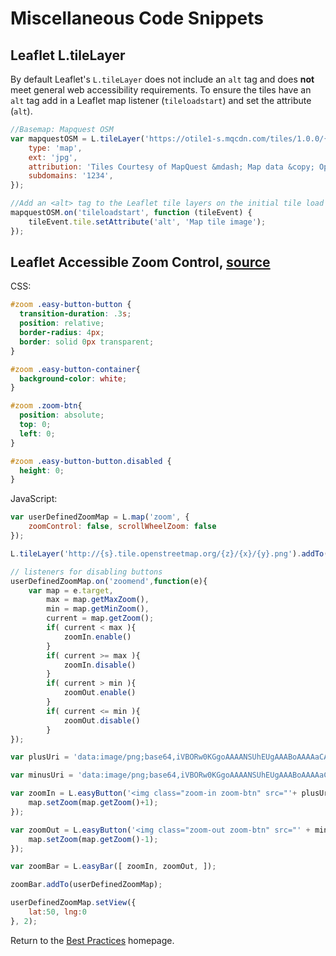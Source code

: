 # Miscellaneous Code Snippets

## Leaflet L.tileLayer
By default Leaflet's `L.tileLayer` does not include an `alt` tag and does **not** meet general web accessibility requirements. To ensure the tiles have an `alt` tag add in a Leaflet map listener (`tileloadstart`) and set the attribute (`alt`).

```javascript
//Basemap: Mapquest OSM
var mapquestOSM = L.tileLayer('https://otile1-s.mqcdn.com/tiles/1.0.0/{type}/{z}/{x}/{y}.{ext}', {
	type: 'map',
	ext: 'jpg',
	attribution: 'Tiles Courtesy of MapQuest &mdash; Map data &copy; OpenStreetMap',
	subdomains: '1234',
});

//Add an <alt> tag to the Leaflet tile layers on the initial tile load and when a tile load has started
mapquestOSM.on('tileloadstart', function (tileEvent) {
	tileEvent.tile.setAttribute('alt', 'Map tile image');
});
```

## Leaflet Accessible Zoom Control, [source](http://danielmontague.com/projects/easyButton.js/v1/examples/#fancier-disable)

CSS:

```css
#zoom .easy-button-button {
  transition-duration: .3s;
  position: relative;
  border-radius: 4px;
  border: solid 0px transparent;
}

#zoom .easy-button-container{
  background-color: white;
}

#zoom .zoom-btn{
  position: absolute;
  top: 0;
  left: 0;
}

#zoom .easy-button-button.disabled {
  height: 0;
}
```

JavaScript:

```javascript
var userDefinedZoomMap = L.map('zoom', {
	zoomControl: false, scrollWheelZoom: false
});

L.tileLayer('http://{s}.tile.openstreetmap.org/{z}/{x}/{y}.png').addTo(userDefinedZoomMap);

// listeners for disabling buttons
userDefinedZoomMap.on('zoomend',function(e){
	var map = e.target,
	    max = map.getMaxZoom(),
	    min = map.getMinZoom(),
	    current = map.getZoom();
		if( current < max ){
			zoomIn.enable()
		}
		if( current >= max ){
			zoomIn.disable()
		}
		if( current > min ){
			zoomOut.enable()
		}
		if( current <= min ){
			zoomOut.disable()
		}
});

var plusUri = 'data:image/png;base64,iVBORw0KGgoAAAANSUhEUgAAABoAAAAaCAYAAACpSkzOAAAABmJLR0QA/wD/AP+gvaeTAAAACXBIWXMAAAsTAAALEwEAmpwYAAAAB3RJTUUH3wYJFTodgbZtSwAAABl0RVh0Q29tbWVudABDcmVhdGVkIHdpdGggR0lNUFeBDhcAAABoSURBVEjHY2AYBaNg2AJmMvQkMTAwGDAwMHAzMDA8JlYTIxkW/SdHPxO9gm7kWWQNjRNkjB5fMPyXgYEhg1yL1Eh0tCm5FpGSKr/jUz+avOlq0Xco/Y8UTSxkWLQCGk+nR6uKUTC4AQC8oBHyYLAfhwAAAABJRU5ErkJggg=='

var minusUri = 'data:image/png;base64,iVBORw0KGgoAAAANSUhEUgAAABoAAAAaCAYAAACpSkzOAAAABmJLR0QA/wD/AP+gvaeTAAAACXBIWXMAAAsTAAALEwEAmpwYAAAAB3RJTUUH3wYJFgAjZzgQwAAAABl0RVh0Q29tbWVudABDcmVhdGVkIHdpdGggR0lNUFeBDhcAAAAvSURBVEjHY2AYBaNgFIyCUcDAwMAQzsDA8J8InIPPECZ6uZZpNMJGwSgYBSMAAADZ/wm/p4Wt3gAAAABJRU5ErkJggg=='

var zoomIn = L.easyButton('<img class="zoom-in zoom-btn" src="'+ plusUri +'" alt="zoom in"/>', function(control, map){
	map.setZoom(map.getZoom()+1);
});

var zoomOut = L.easyButton('<img class="zoom-out zoom-btn" src="' + minusUri + '" alt="zoom in"/>', function(control, map){
	map.setZoom(map.getZoom()-1);
});

var zoomBar = L.easyBar([ zoomIn, zoomOut, ]);

zoomBar.addTo(userDefinedZoomMap);

userDefinedZoomMap.setView({
	lat:50, lng:0
}, 2);
```

Return to the [Best Practices](../BestPractices.md) homepage.
